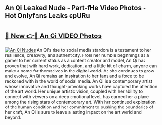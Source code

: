 ## An Qi Le𝚊ked N𝚞de - Part-fHe Video Photos - Hot Onlyf𝚊ns Le𝚊ks epURu

# <h2><a href="http://ab30933.deff.icu/?id=An+Qi">🔗 New 👉🔴 An Qi VIDEO Photos</a></h2>

[![An Qi N𝚞des](https://i.imgur.com/rIISA9y.gif)](http://ab30933.deff.icu/?id=An+Qi)
An Qi's rise to social media stardom is a testament to her resilience, creativity, and authenticity. From her humble beginnings as a gamer to her current status as a content creator and model, An Qi has proven that with hard work, dedication, and a little bit of charm, anyone can make a name for themselves in the digital world. As she continues to grow and evolve, An Qi remains an inspiration to her fans and a force to be reckoned with in the world of social media. An Qi is a contemporary artist whose innovative and thought-provoking works have captured the attention of the art world. Her unique artistic vision, coupled with her ability to connect with viewers on a deep emotional level, has earned her a place among the rising stars of contemporary art. With her continued exploration of the human condition and her commitment to pushing the boundaries of her craft, An Qi is sure to leave a lasting impact on the art world and beyond.
